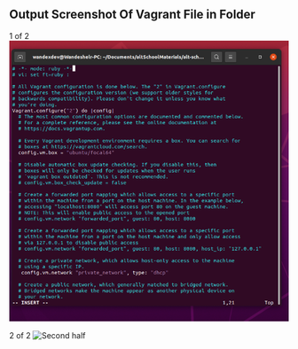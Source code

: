 ## Output Screenshot Of Vagrant File in Folder

1 of 2
![First half](Vagrant-1.png)

2 of 2
![Second half](Vagrant-2-png)
